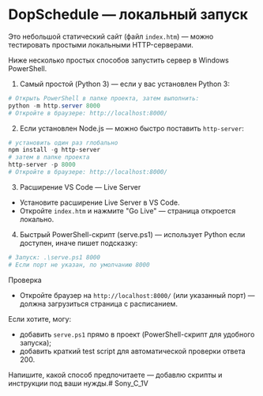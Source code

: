 # DopSchedule — локальный запуск

Это небольшой статический сайт (файл `index.htm`) — можно тестировать простыми локальными HTTP-серверами.

Ниже несколько простых способов запустить сервер в Windows PowerShell.

1) Самый простой (Python 3) — если у вас установлен Python 3:

```powershell
# Открыть PowerShell в папке проекта, затем выполнить:
python -m http.server 8000
# Откройте в браузере: http://localhost:8000/
```

2) Если установлен Node.js — можно быстро поставить `http-server`:

```powershell
# установить один раз глобально
npm install -g http-server
# затем в папке проекта
http-server -p 8000
# Откройте в браузере: http://localhost:8000/
```

3) Расширение VS Code — Live Server

- Установите расширение Live Server в VS Code.
- Откройте `index.htm` и нажмите "Go Live" — страница откроется локально.

4) Быстрый PowerShell-скрипт (serve.ps1) — использует Python если доступен, иначе пишет подсказку:

```powershell
# Запуск: .\serve.ps1 8000
# Если порт не указан, по умолчанию 8000
```

Проверка

- Откройте браузер на `http://localhost:8000/` (или указанный порт) — должна загрузиться страница с расписанием.

Если хотите, могу:
- добавить `serve.ps1` прямо в проект (PowerShell-скрипт для удобного запуска);
- добавить краткий test script для автоматической проверки ответа 200.

Напишите, какой способ предпочитаете — добавлю скрипты и инструкции под ваши нужды.# Sony_C_1V
